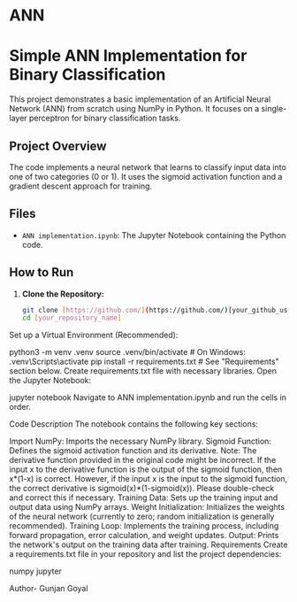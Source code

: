 # ANN

# Simple ANN Implementation for Binary Classification

This project demonstrates a basic implementation of an Artificial Neural Network (ANN) from scratch using NumPy in Python.  It focuses on a single-layer perceptron for binary classification tasks.

## Project Overview

The code implements a neural network that learns to classify input data into one of two categories (0 or 1). It uses the sigmoid activation function and a gradient descent approach for training.

## Files

- `ANN implementation.ipynb`: The Jupyter Notebook containing the Python code.

## How to Run

1. **Clone the Repository:**
   ```bash
   git clone [https://github.com/](https://github.com/)[your_github_username]/[your_repository_name].git  # Replace with your repo URL
   cd [your_repository_name]
Set up a Virtual Environment (Recommended):



python3 -m venv .venv
source .venv/bin/activate  # On Windows: .venv\Scripts\activate
pip install -r requirements.txt # See "Requirements" section below. Create requirements.txt file with necessary libraries.
Open the Jupyter Notebook:



jupyter notebook
Navigate to ANN implementation.ipynb and run the cells in order.

Code Description
The notebook contains the following key sections:

Import NumPy: Imports the necessary NumPy library.
Sigmoid Function: Defines the sigmoid activation function and its derivative. Note: The derivative function provided in the original code might be incorrect. If the input x to the derivative function is the output of the sigmoid function, then x*(1-x) is correct. However, if the input x is the input to the sigmoid function, the correct derivative is sigmoid(x)*(1-sigmoid(x)). Please double-check and correct this if necessary.
Training Data: Sets up the training input and output data using NumPy arrays.
Weight Initialization: Initializes the weights of the neural network (currently to zero; random initialization is generally recommended).
Training Loop: Implements the training process, including forward propagation, error calculation, and weight updates.
Output: Prints the network's output on the training data after training.
Requirements
Create a requirements.txt file in your repository and list the project dependencies:

numpy
jupyter


Author- Gunjan Goyal
